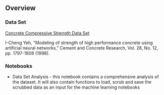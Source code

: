 ## Overview

### Data Set

[Concrete Compressive Strength Data Set](https://archive.ics.uci.edu/ml/datasets/Concrete+Compressive+Strength)


I-Cheng Yeh, "Modeling of strength of high performance concrete using artificial neural networks," Cement and Concrete Research, Vol. 28, No. 12, pp. 1797-1808 (1998).

### Notebooks

- Data Set Analysis - this notebook contains a comprehensive analysis of the dataset. It will also contain functions to load, scrub and save the scrubbed data as an input for the machine learning notebooks

